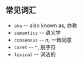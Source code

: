 ## 常见词汇

- `aka` -- also known as, 亦称
- `semantics` -- 语义学
- `consensus` -- *n*, 一致同意
- `caret` -- `^`, 脱字符
- `lexical` -- 词法的
